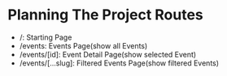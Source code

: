 # Planning The Project Routes
- /: Starting Page
- /events: Events Page(show all Events)
- /events/[id]: Event Detail Page(show selected Event)
- /events/[...slug]: Filtered Events Page(show filtered Events)